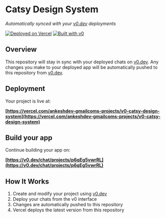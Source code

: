 # Catsy Design System

*Automatically synced with your [v0.dev](https://v0.dev) deployments*

[![Deployed on Vercel](https://img.shields.io/badge/Deployed%20on-Vercel-black?style=for-the-badge&logo=vercel)](https://vercel.com/ankeshdev-gmailcoms-projects/v0-catsy-design-system)
[![Built with v0](https://img.shields.io/badge/Built%20with-v0.dev-black?style=for-the-badge)](https://v0.dev/chat/projects/p6qEg5vwrRL)

## Overview

This repository will stay in sync with your deployed chats on [v0.dev](https://v0.dev).
Any changes you make to your deployed app will be automatically pushed to this repository from [v0.dev](https://v0.dev).

## Deployment

Your project is live at:

**[https://vercel.com/ankeshdev-gmailcoms-projects/v0-catsy-design-system](https://vercel.com/ankeshdev-gmailcoms-projects/v0-catsy-design-system)**

## Build your app

Continue building your app on:

**[https://v0.dev/chat/projects/p6qEg5vwrRL](https://v0.dev/chat/projects/p6qEg5vwrRL)**

## How It Works

1. Create and modify your project using [v0.dev](https://v0.dev)
2. Deploy your chats from the v0 interface
3. Changes are automatically pushed to this repository
4. Vercel deploys the latest version from this repository